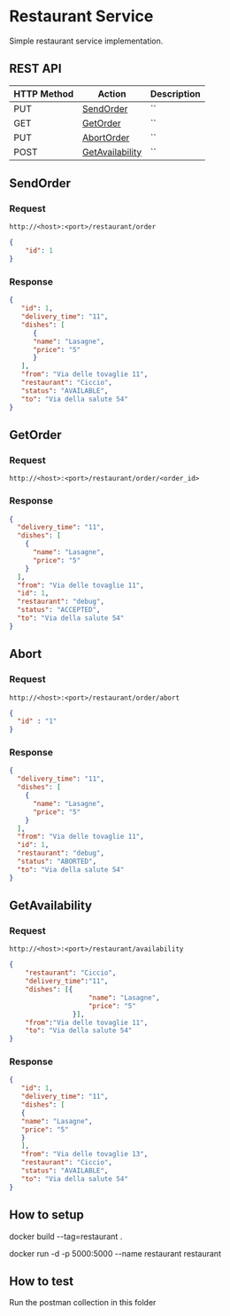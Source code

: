 # Restaurant Service
Simple restaurant service implementation.

## REST API

| HTTP Method           | Action                | Description                              |
| --------------------- | --------------------- | ---------------------------------------- |
| PUT                  | [SendOrder](#sendorder)  | `` |
| GET                   | [GetOrder](#getorder)      | `` |
| PUT                   | [AbortOrder](#abort)  | `` |
| POST                   | [GetAvailability](#getavailability)  | `` |



## SendOrder

### Request

`http://<host>:<port>/restaurant/order`

```JSON
{
	"id": 1
}
```

### Response

```JSON
{
   "id": 1,
   "delivery_time": "11",
   "dishes": [
      {
      "name": "Lasagne",
      "price": "5"
      }
   ],
   "from": "Via delle tovaglie 11",
   "restaurant": "Ciccio",
   "status": "AVAILABLE",
   "to": "Via della salute 54"
}
```

## GetOrder

### Request
`http://<host>:<port>/restaurant/order/<order_id>`
### Response
```JSON
{
  "delivery_time": "11",
  "dishes": [
    {
      "name": "Lasagne",
      "price": "5"
    }
  ],
  "from": "Via delle tovaglie 11",
  "id": 1,
  "restaurant": "debug",
  "status": "ACCEPTED",
  "to": "Via della salute 54"
}
```


## Abort

### Request

`http://<host>:<port>/restaurant/order/abort`


```JSON
{
  "id" : "1"
}
```
### Response
```JSON
{
  "delivery_time": "11",
  "dishes": [
    {
      "name": "Lasagne",
      "price": "5"
    }
  ],
  "from": "Via delle tovaglie 11",
  "id": 1,
  "restaurant": "debug",
  "status": "ABORTED",
  "to": "Via della salute 54"
}
```

## GetAvailability

### Request

`http://<host>:<port>/restaurant/availability`


```JSON
{
	"restaurant": "Ciccio",
	"delivery_time":"11",
	"dishes": [{
                    "name": "Lasagne",
                    "price": "5"
                }],
	"from":"Via delle tovaglie 11",
	"to": "Via della salute 54"
}
```

### Response
```JSON
{
   "id": 1,
   "delivery_time": "11",
   "dishes": [
   {
   "name": "Lasagne",
   "price": "5"
   }
   ],
   "from": "Via delle tovaglie 13",
   "restaurant": "Ciccio",
   "status": "AVAILABLE",
   "to": "Via della salute 54"
}
```

## How to setup

docker build --tag=restaurant .

docker run -d -p 5000:5000 --name restaurant restaurant

## How to test
Run the postman collection in this folder